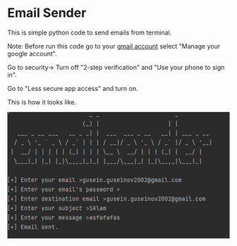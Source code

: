 <h1>Email Sender</h1>
<p>This is simple python code to send emails from terminal.</p>
<p>Note: Before run this code go to your <a href="https://gmail.com">gmail account</a> select "Manage your google account".</p>
<p>Go to security-> Turn off "2-step verification" and "Use your phone to sign in".</p>
<p>Go to "Less secure app access" and turn on.</p>
<p>This is how it looks like.</p>
<img src="emailsender.png" alt="email sender img">
